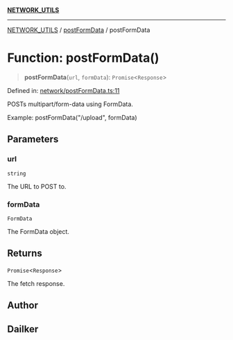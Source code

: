 [**NETWORK_UTILS**](../../README.md)

***

[NETWORK_UTILS](../../README.md) / [postFormData](../README.md) / postFormData

# Function: postFormData()

> **postFormData**(`url`, `formData`): `Promise`\<`Response`\>

Defined in: [network/postFormData.ts:11](https://github.com/dailker/everyutil/blob/26e2bb73429918cf0d08899e9efd90b82a42c92e/src/network/postFormData.ts#L11)

POSTs multipart/form-data using FormData.

Example: postFormData("/upload", formData)

## Parameters

### url

`string`

The URL to POST to.

### formData

`FormData`

The FormData object.

## Returns

`Promise`\<`Response`\>

The fetch response.

## Author

## Dailker
